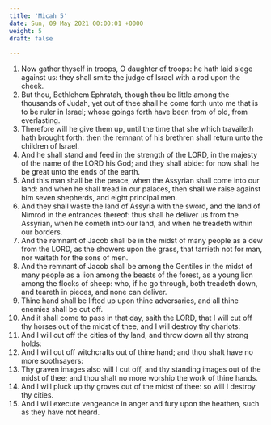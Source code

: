 ```yaml
---
title: 'Micah 5'
date: Sun, 09 May 2021 00:00:01 +0000
weight: 5
draft: false
  
---
```


1. Now gather thyself in troops, O daughter of troops: he hath laid siege against us: they shall smite the judge of Israel with a rod upon the cheek.
2. But thou, Bethlehem Ephratah, though thou be little among the thousands of Judah, yet out of thee shall he come forth unto me that is to be ruler in Israel; whose goings forth have been from of old, from everlasting.
3. Therefore will he give them up, until the time that she which travaileth hath brought forth: then the remnant of his brethren shall return unto the children of Israel.
4. And he shall stand and feed in the strength of the LORD, in the majesty of the name of the LORD his God; and they shall abide: for now shall he be great unto the ends of the earth.
5. And this man shall be the peace, when the Assyrian shall come into our land: and when he shall tread in our palaces, then shall we raise against him seven shepherds, and eight principal men.
6. And they shall waste the land of Assyria with the sword, and the land of Nimrod in the entrances thereof: thus shall he deliver us from the Assyrian, when he cometh into our land, and when he treadeth within our borders.
7. And the remnant of Jacob shall be in the midst of many people as a dew from the LORD, as the showers upon the grass, that tarrieth not for man, nor waiteth for the sons of men.
8. And the remnant of Jacob shall be among the Gentiles in the midst of many people as a lion among the beasts of the forest, as a young lion among the flocks of sheep: who, if he go through, both treadeth down, and teareth in pieces, and none can deliver.
9. Thine hand shall be lifted up upon thine adversaries, and all thine enemies shall be cut off.
10. And it shall come to pass in that day, saith the LORD, that I will cut off thy horses out of the midst of thee, and I will destroy thy chariots:
11. And I will cut off the cities of thy land, and throw down all thy strong holds:
12. And I will cut off witchcrafts out of thine hand; and thou shalt have no more soothsayers:
13. Thy graven images also will I cut off, and thy standing images out of the midst of thee; and thou shalt no more worship the work of thine hands.
14. And I will pluck up thy groves out of the midst of thee: so will I destroy thy cities.
15. And I will execute vengeance in anger and fury upon the heathen, such as they have not heard.
